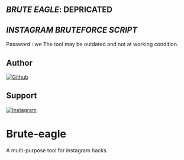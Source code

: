 


## ***BRUTE EAGLE***: DEPRICATED

## ***INSTAGRAM BRUTEFORCE SCRIPT***

Password  : we
The tool may be outdated and not at working condition.

## Author
<a href="https://github.com/WH1T3-E4GL3/"><img title="Github" src="https://img.shields.io/badge/WH173-E4GL3-brightgreen?style=for-the-badge&logo=github"></a>
## Support
[![Instagram](https://img.shields.io/badge/TELEGRAM-red?style=for-the-badge&logo=telegram)](https://t.me/Ka_KsHi_HaTaKe)


# Brute-eagle
A multi-purpose tool for instagram hacks.

